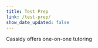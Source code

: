 ```yaml
---
title: Test Prep
link: /test-prep/
show_date_updated: false
---
```


Cassidy offers one-on-one tutoring

<!--more-->
